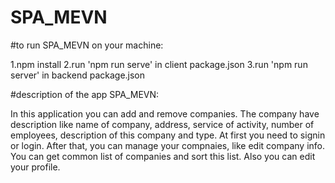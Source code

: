 # SPA_MEVN

#to run SPA_MEVN on your machine:

1.npm install
2.run 'npm run serve' in client package.json
3.run 'npm run server' in backend package.json

#description of the app SPA_MEVN:

In this application you can add and remove companies.
The company have description like name of company, 
address, service of activity, number of employees,
description of this company and type.
At first you need to signin or login. After that, you
can manage your compnaies, like edit company info.
You can get common list of companies and sort this list. 
Also you can edit your profile.

